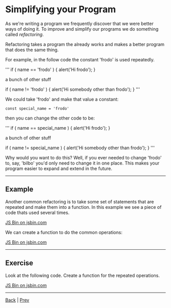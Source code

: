 # Simplifying your Program

As we're writing a program we frequently discover that we were better ways of doing it.
To improve and simplify our programs we do something called *refactoring*.

Refactoring takes a program the already works and makes a better program that does the same thing.

For example, in the follow code the constant 'frodo' is used repeatedly.

'''
if ( name == 'frodo' ) {
   alert('Hi frodo');
}

a bunch of other stuff

if ( name != 'frodo' ) {
    alert('Hi somebody other than frodo');
}
'''

We could take 'frodo' and make that value a constant:

```
const special_name = 'frodo'
```

then you can change the other code to be:

'''
if ( name == special_name ) {
   alert('Hi frodo');
}

a bunch of other stuff

if ( name != special_name ) {
    alert('Hi somebody other than frodo');
}
'''

Why would you want to do this? Well, if you ever needed to change 'frodo' to, say, 'bilbo' you'd only
need to change it in one place. This makes your program easier to expand and extend in the future.

---

## Example ##

Another common refactoring is to take some set of statements that are repeated and make them into a function.
In this example we see a piece of code thats used several times.

<a class="jsbin-embed" href="http://jsbin.com/giwipab/2/embed?html,console&height=55em">JS Bin on jsbin.com</a>

We can create a function to do the common operations:

<a class="jsbin-embed" href="http://jsbin.com/zupihip/3/embed?html,console&height=55em">JS Bin on jsbin.com</a>

---

## Exercise ##

Look at the following code. Create a function for the repeated operations.

<a class="jsbin-embed" href="http://jsbin.com/nugole/2/embed?html,output&height=55em">JS Bin on jsbin.com</a>

---

[Back](.) | [Prev](twolib)

